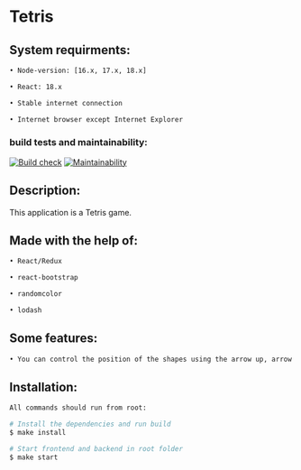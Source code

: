 # Tetris

## System requirments:

```sh
• Node-version: [16.x, 17.x, 18.x]

• React: 18.x

• Stable internet connection

• Internet browser except Internet Explorer
```

### build tests and maintainability:
[![Build check](https://github.com/OGGera/tetris-game/actions/workflows/build-check.yml/badge.svg)](https://github.com/OGGera/tetris-game/actions/workflows/build-check.yml)
[![Maintainability](https://api.codeclimate.com/v1/badges/5cd3fb9fed4d7ae5d98e/maintainability)](https://codeclimate.com/github/OGGera/tetris-game/maintainability)

## Description:
This application is a Tetris game.

## Made with the help of:

```sh
• React/Redux

• react-bootstrap

• randomcolor

• lodash
```

## Some features:

```sh
• You can control the position of the shapes using the arrow up, arrow down, arrow left and arrow right buttons
```

## Installation:

```sh
All commands should run from root:

# Install the dependencies and run build
$ make install

# Start frontend and backend in root folder
$ make start
```